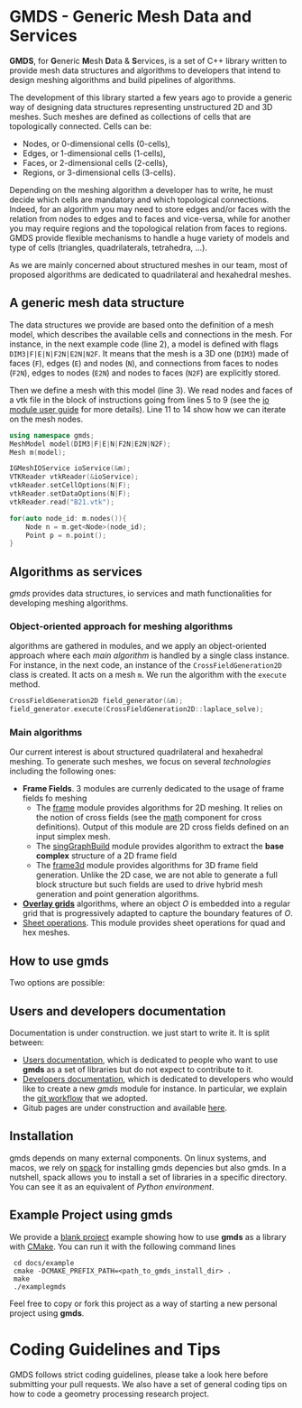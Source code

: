 # GMDS - Generic Mesh Data and Services
**GMDS**, for **G**eneric **M**esh **D**ata & **S**ervices,  is a set of C++ library written to provide mesh data 
structures and algorithms to developers that intend to design meshing algorithms and build pipelines of algorithms.

The development of this library started a few years ago to provide a generic way of designing data structures 
representing unstructured 2D and 3D meshes. Such meshes are defined as collections of cells that are topologically 
connected. Cells can be:

- Nodes, or 0-dimensional cells (0-cells),
- Edges, or 1-dimensional cells (1-cells),
- Faces, or 2-dimensional cells (2-cells),
- Regions, or 3-dimensional cells (3-cells).

Depending on the meshing algorithm a developer has to write, he must decide which cells are mandatory and which 
topological connections. Indeed, for an algorithm you may need to store edges and/or faces with the relation from nodes 
to edges and to faces and vice-versa, while for another you may require regions and the topological relation from faces 
to regions. GMDS provide flexible mechanisms to handle a huge variety of models and type of cells (triangles, 
quadrilaterals, tetrahedra, ...).

As we are mainly concerned about structured meshes in our team, most of proposed algorithms are dedicated to 
quadrilateral and hexahedral meshes.

## A generic mesh data structure
The data structures we provide are based onto the definition of a mesh model, which describes the available cells and 
connections in the mesh. For instance, in the next example code (line 2), a model is defined with flags `DIM3|F|E|N|F2N|E2N|N2F`. 
It means that the mesh is a 3D one (`DIM3`) made of faces (`F`), edges (`E`) and nodes (`N`), and connections from 
faces to nodes (`F2N`), edges to nodes (`E2N`) and nodes to faces (`N2F`) are explicitly stored.

Then we define a mesh with this model (line 3). We read nodes and faces of a vtk file in the block of instructions going
from lines 5 to 9 (see the [io module user guide](user-guide/io.md) for more details). Line 11 to 14 show how we can 
iterate on the mesh nodes. 

```cpp linenums="1"
using namespace gmds;
MeshModel model(DIM3|F|E|N|F2N|E2N|N2F); 
Mesh m(model);

IGMeshIOService ioService(&m);
VTKReader vtkReader(&ioService); 
vtkReader.setCellOptions(N|F);
vtkReader.setDataOptions(N|F);
vtkReader.read("B21.vtk");

for(auto node_id: m.nodes()){
    Node n = m.get<Node>(node_id);
    Point p = n.point();
}
```
## Algorithms as services

*gmds* provides data structures, io services and math functionalities for developing meshing algorithms. 

### Object-oriented approach for meshing algorithms
algorithms are gathered in modules, and we apply
an object-oriented approach where each *main algorithm* is handled by a single class instance. For instance, in the 
next code, an instance of the `CrossFieldGeneration2D` class is created. It acts on a mesh `m`. We run the algorithm
with the `execute` method.

```cpp 
CrossFieldGeneration2D field_generator(&m);
field_generator.execute(CrossFieldGeneration2D::laplace_solve);
```

### Main algorithms 
Our current interest is about structured quadrilateral and hexahedral meshing. To generate such meshes, we focus on 
several *technologies* including the following ones:

- **Frame Fields**. 3 modules are currenly dedicated to the usage of frame fields fo meshing
    - The [frame](user-guide/frame.md) module provides algorithms for 2D meshing. It relies on the notion of cross 
fields (see the [math](math/README.md) component for cross definitions). Output of this module are 2D cross fields 
defined on an input simplex mesh.
    - The [singGraphBuild](user-guide/singgraphbuild.md) module provides algorithm to extract the **base complex** structure of a 2D frame field
    - The [frame3d](user-guide/frame3d.md) module provides algorithms for 3D frame field generation. Unlike the 2D case, we are not able to generate a full block structure but such fields are used to drive hybrid mesh generation and point generation algorithms.
- **[Overlay grids](user-guide/elg3d.md)** algorithms, where an object *O* is embedded into a regular grid that is progressively adapted to capture
the boundary features of *O*.
- [Sheet operations](user-guide/sheet.md). This module provides sheet operations for quad and hex meshes.


## How to use gmds
Two options are possible:
## Users and developers documentation

Documentation is under construction. we just start to write it. It is split between:
- [Users documentation](user-guide/users_doc.md), which is dedicated to people who want to use **gmds** as a set of libraries but do not expect to contribute to it.
- [Developers documentation](dev-guide/developers_doc.md), which is dedicated to developers who would like to create a new *gmds* module for instance. In particular, we explain the [git workflow](docs/mkd/git_workflow.md) that we adopted.
- Gitub pages are under construction and available [here](https://lihpc-computational-geometry.github.io/gmds).

## Installation
gmds depends on many external components. On linux systems, and macos, we rely on  [spack](https://spack.io/) 
for installing gmds depencies but also gmds. In a nutshell, spack allows you to install a set of libraries in a
specific directory. You can see it as an equivalent of *Python environment*. 


## Example Project using gmds
We provide a [blank project](https://github.com/LIHPC-Computational-Geometry/gmds/tree/main/docs/example) example 
showing how to use **gmds** as a library with [CMake](https://cmake.org). You can run it with the following command 
lines

```shell
 cd docs/example
 cmake -DCMAKE_PREFIX_PATH=<path_to_gmds_install_dir> .
 make
 ./examplegmds
```

Feel free to copy or fork this project as a way of starting a new personal project using **gmds**.

# Coding Guidelines and Tips
GMDS follows strict coding guidelines, please take a look here before submitting your pull requests. We also have a set of general coding tips on how to code a geometry processing research project.
